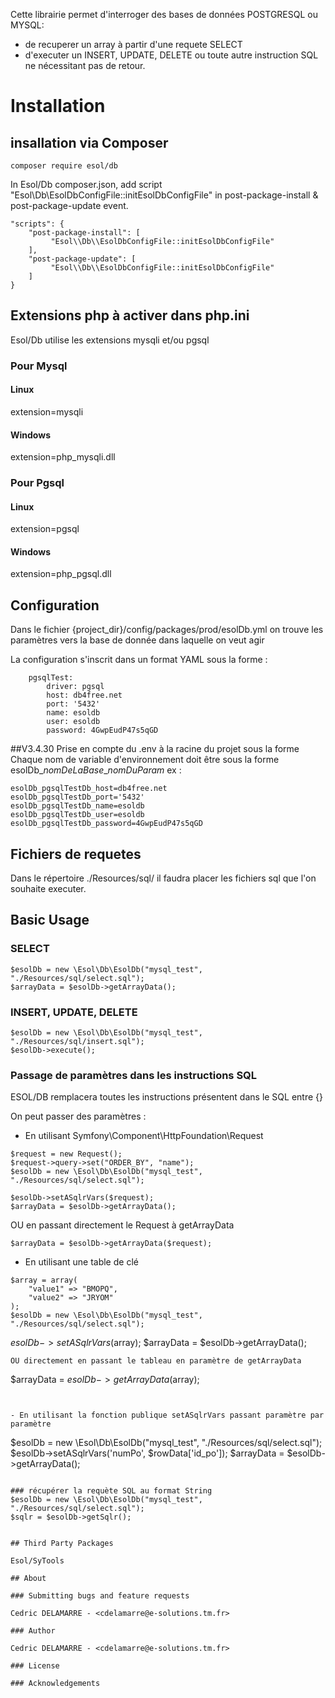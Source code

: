 Cette librairie permet d'interroger des bases de données POSTGRESQL ou MYSQL: 
- de recuperer un array à partir d'une requete SELECT
- d'executer un INSERT, UPDATE, DELETE ou toute autre instruction SQL ne nécessitant pas de retour.

# Installation

## insallation via Composer
```
composer require esol/db
```

In Esol/Db composer.json, add script "Esol\\Db\\EsolDbConfigFile::initEsolDbConfigFile" in post-package-install & post-package-update event.

```
"scripts": {
    "post-package-install": [
         "Esol\\Db\\EsolDbConfigFile::initEsolDbConfigFile"
    ],
    "post-package-update": [
         "Esol\\Db\\EsolDbConfigFile::initEsolDbConfigFile"
    ]
}
```

## Extensions php à activer dans php.ini

Esol/Db utilise les extensions mysqli et/ou pgsql

### Pour Mysql
#### Linux
extension=mysqli
#### Windows
extension=php_mysqli.dll
### Pour Pgsql
#### Linux
extension=pgsql
#### Windows
extension=php_pgsql.dll

## Configuration

Dans le fichier {project_dir}/config/packages/prod/esolDb.yml on trouve les paramètres vers la base de donnée dans laquelle on veut agir

La configuration s'inscrit dans un format YAML sous la forme :

```parameters:
    pgsqlTest:
        driver: pgsql
        host: db4free.net
        port: '5432'
        name: esoldb
        user: esoldb
        password: 4GwpEudP47s5qGD
```



##V3.4.30 Prise en compte du .env à la racine du projet sous la forme
Chaque nom de variable d'environnement doit être sous la forme
esolDb_*nomDeLaBase*_*nomDuParam*
ex :

```esolDb_pgsqlTestDb_driver=pgsql
esolDb_pgsqlTestDb_host=db4free.net
esolDb_pgsqlTestDb_port='5432'
esolDb_pgsqlTestDb_name=esoldb
esolDb_pgsqlTestDb_user=esoldb
esolDb_pgsqlTestDb_password=4GwpEudP47s5qGD
```

## Fichiers de requetes
Dans le répertoire ./Resources/sql/ il faudra placer les fichiers sql que l'on souhaite executer.

## Basic Usage

### SELECT

```
$esolDb = new \Esol\Db\EsolDb("mysql_test", "./Resources/sql/select.sql");
$arrayData = $esolDb->getArrayData();
```
### INSERT, UPDATE, DELETE
```
$esolDb = new \Esol\Db\EsolDb("mysql_test", "./Resources/sql/insert.sql");
$esolDb->execute();
```

### Passage de paramètres dans les instructions SQL
ESOL/DB remplacera toutes les instructions présentent dans le SQL entre {}

On peut passer des paramètres  : 

- En utilisant Symfony\Component\HttpFoundation\Request
        
```
$request = new Request();
$request->query->set("ORDER_BY", "name");
$esolDb = new \Esol\Db\EsolDb("mysql_test", "./Resources/sql/select.sql");
```

```
$esolDb->setASqlrVars($request);
$arrayData = $esolDb->getArrayData();
```
OU en passant directement le Request à getArrayData
```
$arrayData = $esolDb->getArrayData($request);
```

- En utilisant une table de clé
```    
$array = array(
    "value1" => "BMOPQ", 
    "value2" => "JRYOM"
);
$esolDb = new \Esol\Db\EsolDb("mysql_test", "./Resources/sql/select.sql");
```
$esolDb->setASqlrVars($array);
$arrayData = $esolDb->getArrayData();
```
OU directement en passant le tableau en paramètre de getArrayData
```
$arrayData = $esolDb->getArrayData($array);
```


- En utilisant la fonction publique setASqlrVars passant paramètre par paramètre 
```
$esolDb = new \Esol\Db\EsolDb("mysql_test", "./Resources/sql/select.sql");
$esolDb->setASqlrVars('numPo', $rowData['id_po']);
$arrayData = $esolDb->getArrayData();
```

### récupérer la requète SQL au format String
$esolDb = new \Esol\Db\EsolDb("mysql_test", "./Resources/sql/select.sql");
$sqlr = $esolDb->getSqlr();


## Third Party Packages

Esol/SyTools

## About

### Submitting bugs and feature requests

Cedric DELAMARRE - <cdelamarre@e-solutions.tm.fr>

### Author

Cedric DELAMARRE - <cdelamarre@e-solutions.tm.fr>

### License

### Acknowledgements
